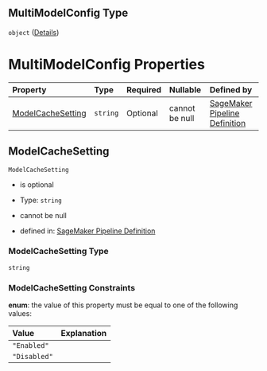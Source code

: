 ## MultiModelConfig Type

`object` ([Details](pipeline-definition-definitions-createmodelstep-properties-arguments-properties-multimodelconfig.md))

# MultiModelConfig Properties

| Property                                | Type     | Required | Nullable       | Defined by                                                                                                                                                                                                                                                                                                                                                                       |
| :-------------------------------------- | :------- | :------- | :------------- | :------------------------------------------------------------------------------------------------------------------------------------------------------------------------------------------------------------------------------------------------------------------------------------------------------------------------------------------------------------------------------- |
| [ModelCacheSetting](#modelcachesetting) | `string` | Optional | cannot be null | [SageMaker Pipeline Definition](pipeline-definition-definitions-createmodelstep-properties-arguments-properties-multimodelconfig-properties-modelcachesetting.md "https://github.com/jerrypeng7773/sagemaker-model-building-pipeline-definition-JSON-schema/schema/#/definitions/CreateModelStep/properties/Arguments/properties/MultiModelConfig/properties/ModelCacheSetting") |

## ModelCacheSetting



`ModelCacheSetting`

*   is optional

*   Type: `string`

*   cannot be null

*   defined in: [SageMaker Pipeline Definition](pipeline-definition-definitions-createmodelstep-properties-arguments-properties-multimodelconfig-properties-modelcachesetting.md "https://github.com/jerrypeng7773/sagemaker-model-building-pipeline-definition-JSON-schema/schema/#/definitions/CreateModelStep/properties/Arguments/properties/MultiModelConfig/properties/ModelCacheSetting")

### ModelCacheSetting Type

`string`

### ModelCacheSetting Constraints

**enum**: the value of this property must be equal to one of the following values:

| Value        | Explanation |
| :----------- | :---------- |
| `"Enabled"`  |             |
| `"Disabled"` |             |
